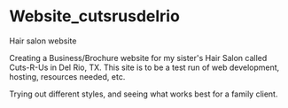 # Website_cutsrusdelrio
Hair salon website

Creating a Business/Brochure website for my sister's Hair Salon called Cuts-R-Us in Del Rio, TX. This site is to be a test run of web development, hosting, resources needed, etc.

Trying out different styles, and seeing what works best for a family client.

